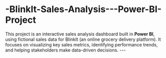 # -BlinkIt-Sales-Analysis---Power-BI-Project
This project is an interactive sales analysis dashboard built in **Power BI**, using fictional sales data for BlinkIt (an online grocery delivery platform). It focuses on visualizing key sales metrics, identifying performance trends, and helping stakeholders make data-driven decisions.  ---
